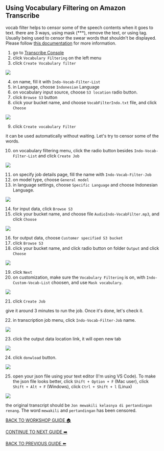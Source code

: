 ## Using Vocabulary Filtering on Amazon Transcribe

vocab filter helps to censor some of the speech contents when it goes to text. there are 3 ways, using mask (***), remove the text, or using tag. Usually being used to censor the swear words that shouldn't be displayed. Please follow [this documentation](https://docs.aws.amazon.com/transcribe/latest/dg/filter-unwanted-words.html) for more information.

1. go to [Transcribe Console](https://ap-southeast-1.console.aws.amazon.com/transcribe/home?region=ap-southeast-1)
2. click `Vocabulary Filtering` on the left menu
3. click `Create Vocabulary filter`

![](../images/VocabFilter/3.png)


4. on name, fill it with `Indo-Vocab-Filter-List`
5. in Language, choose `Indonesian` Language
6. on vocabulary input source, choose `S3 location` radio button.
7. click `Browse S3` button
8. click your bucket name, and choose `VocabFilterIndo.txt` file, and click `Choose`

![](../images/VocabFilter/8.png)


9. click `Create vocabulary Filter`

it can be used automatically without waiting. Let's try to censor some of the words.

10. on vocabulary filtering menu, click the radio button besides `Indo-Vocab-Filter-List` and click `Create Job`

![](../images/VocabFilter/10.png)


11. on specify job details page, fill the name with `Indo-Vocab-Filter-Job`
12. on model type, choose `General model`
13. in language settings, choose `Specific Language` and choose Indonesian Language.

![](../images/VocabFilter/13.png)


14. for input data, click `Browse S3`
15. click your bucket name, and choose file `AudioIndo-VocabFilter.mp3`, and click `Choose`

![](../images/VocabFilter/15.png)


16. for output data, choose `Customer specified S3 bucket`
17. click `Browse S3`
18. click your bucket name, and click radio button on folder `Output` and click `Choose`

![](../images/VocabFilter/18.png)


19. click `Next`
20. on customization, make sure the `Vocabulary Filtering` is on, with `Indo-Custom-Vocab-List` choosen, and use `Mask vocabulary`.

![](../images/VocabFilter/20.png)


21. click `Create Job`

give it around 3 minutes to run the job. Once it's done, let's check it.

22. in transcription job menu, click `Indo-Vocab-Filter-Job` name.

![](../images/VocabFilter/22.png)


23. click the output data location link, it will open new tab

![](../images/VocabFilter/23.png)


24. click `donwload` button.

![](../images/VocabFilter/24.png)


25. open your json file using your text editor (I'm using VS Code). To make the json file looks better, click `Shift + Option + F` (Mac user), click `Shift + Alt + F` (Windows), click `Ctrl + Shift + l` (Linux)

![](../images/VocabFilter/25.png)


the original transcript should be `Jon mewakili kelasnya di pertandingan renang`. The word `mewakili` and `pertandingan` has been censored.

[BACK TO WORKSHOP GUIDE :house:](../README.md)

[CONTINUE TO NEXT GUIDE :arrow_right:](SpeakerIdentify.md)

[BACK TO PREVIOUS GUIDE :arrow_left:](CustomVocab.md)